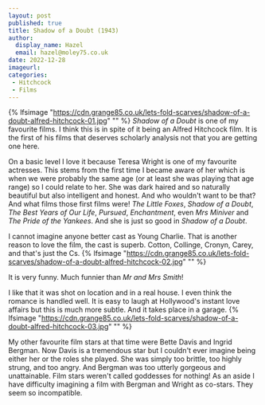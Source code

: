 ```yaml
---
layout: post
published: true
title: Shadow of a Doubt (1943)
author:
  display_name: Hazel
  email: hazel@moley75.co.uk
date: 2022-12-28
imageurl: 
categories:
 - Hitchcock
 - Films
---
```

{% lfsimage "https://cdn.grange85.co.uk/lets-fold-scarves/shadow-of-a-doubt-alfred-hitchcock-01.jpg" "" %}
_Shadow of a Doubt_ is one of my favourite films. I think this is in spite of it being an Alfred Hitchcock film. It is the first of his films that deserves scholarly analysis not that you are getting one here.

On a basic level I love it because Teresa Wright is one of my favourite actresses. This stems from the first time I became aware of her which is when we were probably the same age (or at least she was playing that age range) so I could relate to her. She was dark haired and so naturally beautiful but also intelligent and honest. And who wouldn't want to be that? And what films those first films were! _The Little Foxes_, _Shadow of a Doubt_, _The Best Years of Our Life_, _Pursued_, _Enchantment_, even _Mrs Miniver_ and _The Pride of the Yankees_. And she is just so good in _Shadow of a Doubt_. 

I cannot imagine anyone better cast as Young Charlie. That is another reason to love the film, the cast is superb. Cotton, Collinge, Cronyn, Carey, and that's just the Cs. 
{% lfsimage "https://cdn.grange85.co.uk/lets-fold-scarves/shadow-of-a-doubt-alfred-hitchcock-02.jpg" "" %}

It is very funny. Much funnier than _Mr and Mrs Smith_!

I like that it was shot on location and in a real house. I even think the romance is handled well. It is easy to laugh at Hollywood's instant love affairs but this is much more subtle. And it takes place in a garage. 
{% lfsimage "https://cdn.grange85.co.uk/lets-fold-scarves/shadow-of-a-doubt-alfred-hitchcock-03.jpg" "" %}

My other favourite film stars at that time were Bette Davis and Ingrid Bergman. Now Davis is a tremendous star but I couldn't ever imagine being either her or the roles she played. She was simply too brittle, too highly strung, and too angry. And Bergman was too utterly gorgeous and unattainable. Film stars weren't called goddesses for nothing! As an aside I have difficulty imagining a film with Bergman and Wright as co-stars. They seem so incompatible.







